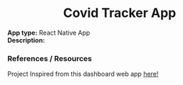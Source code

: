 <Div align="center">

# Covid Tracker App

</div>
<strong>App type:</strong> React Native App<br/>
<strong>Description:</strong>
<br/>

### References / Resources

Project Inspired from this dashboard web app [here!](https://www.arcgis.com/apps/dashboards/bda7594740fd40299423467b48e9ecf6)

